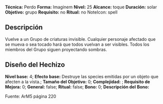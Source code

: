 
**Técnica:** Perdo
**Forma:** Imaginem
**Nivel:** 25
**Alcance:** toque 
**Duración:** solar  
**Objetivo:** grupo
**Requisito:** no
**Ritual:** no
NoteIcon: spell




## Descripción 
<p>Vuelve a un Grupo de criaturas invisible. Cualquier personaje afectado que se mueva o sea tocado hará que todos vuelvan a ser visibles. Todos los miembros del Grupo siguen proyectando sombras.</p>

## Diseño del Hechizo 

**Nivel base:** 4; **Efecto base:** Destruye las species emitidas por un objeto que afecten a la vista.;  **Tamaño del **Objetivo:**** 0; **Complejidad:** ; **Requisito de Mejora:** 0; **General:** false; **Ritual:** false; **Bono:** 0; **Descripción del** **Bono:** 

Fuente: ArM5 página 220